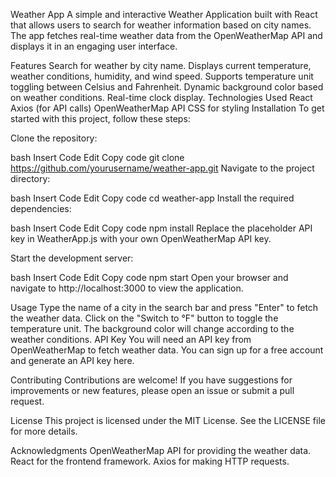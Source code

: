 Weather App
A simple and interactive Weather Application built with React that allows users to search for weather information based on city names. The app fetches real-time weather data from the OpenWeatherMap API and displays it in an engaging user interface.

Features
Search for weather by city name.
Displays current temperature, weather conditions, humidity, and wind speed.
Supports temperature unit toggling between Celsius and Fahrenheit.
Dynamic background color based on weather conditions.
Real-time clock display.
Technologies Used
React
Axios (for API calls)
OpenWeatherMap API
CSS for styling
Installation
To get started with this project, follow these steps:

Clone the repository:

bash
Insert Code
Edit
Copy code
git clone https://github.com/yourusername/weather-app.git
Navigate to the project directory:

bash
Insert Code
Edit
Copy code
cd weather-app
Install the required dependencies:

bash
Insert Code
Edit
Copy code
npm install
Replace the placeholder API key in WeatherApp.js with your own OpenWeatherMap API key.

Start the development server:

bash
Insert Code
Edit
Copy code
npm start
Open your browser and navigate to http://localhost:3000 to view the application.

Usage
Type the name of a city in the search bar and press "Enter" to fetch the weather data.
Click on the "Switch to °F" button to toggle the temperature unit.
The background color will change according to the weather conditions.
API Key
You will need an API key from OpenWeatherMap to fetch weather data. You can sign up for a free account and generate an API key here.

Contributing
Contributions are welcome! If you have suggestions for improvements or new features, please open an issue or submit a pull request.

License
This project is licensed under the MIT License. See the LICENSE file for more details.

Acknowledgments
OpenWeatherMap API for providing the weather data.
React for the frontend framework.
Axios for making HTTP requests.
